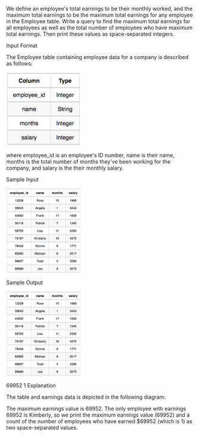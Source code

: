 We define an employee's total earnings to be their monthly  worked, and the maximum total earnings to be the maximum total earnings for any employee in the Employee table. Write a query to find the maximum total earnings for all employees as well as the total number of employees who have maximum total earnings. Then print these values as  space-separated integers.

Input Format

The Employee table containing employee data for a company is described as follows:

<img src="https://github.com/Abito21/Hackerrank-Learn/blob/main/SQL/Aggregation/topEarners/src/employeeTable.png" width="200"/>

where employee_id is an employee's ID number, name is their name, months is the total number of months they've been working for the company, and salary is the their monthly salary.

Sample Input

<img src="https://github.com/Abito21/Hackerrank-Learn/blob/main/SQL/Aggregation/topEarners/src/inputEmployeeTable.png" width="200"/>


Sample Output

<img src="https://github.com/Abito21/Hackerrank-Learn/blob/main/SQL/Aggregation/topEarners/src/inputEmployeeTable.png" width="200"/>

69952 1
Explanation

The table and earnings data is depicted in the following diagram: 

The maximum earnings value is 69952. The only employee with earnings 69952 is Kimberly, so we print the maximum earnings value (69952) and a count of the number of employees who have earned $69952 (which is 1) as two space-separated values.
